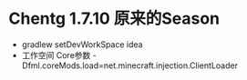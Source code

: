 # Chentg 1.7.10 原来的Season
* gradlew setDevWorkSpace idea
* 工作空间 Core参数 -Dfml.coreMods.load=net.minecraft.injection.ClientLoader
